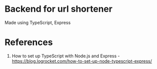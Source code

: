 # Backend for url shortener

Made using TypeScript, Express

# References

1. How to set up TypeScript with Node.js and Express - https://blog.logrocket.com/how-to-set-up-node-typescript-express/
